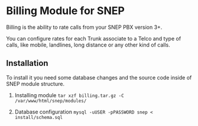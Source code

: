 # Billing Module for SNEP #

Billing is the ability to rate calls from your SNEP PBX version 3+.

You can configure rates for each Trunk associate to a Telco and type of calls, like mobile, landlines, long distance or any other kind of calls.

## Installation ##

To install it you need some database changes and the source code inside of SNEP module structure.

1. Installing module
```tar xzf billing.tar.gz -C /var/www/html/snep/modules/```

2. Database configuration
```mysql -uUSER -pPASSWORD snep < install/schema.sql```
